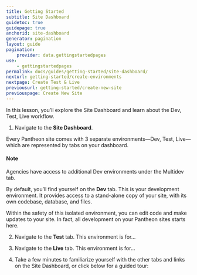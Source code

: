 ```yaml
---
title: Getting Started
subtitle: Site Dashboard
guidetoc: true
guidepage: true
anchorid: site-dashboard
generator: pagination
layout: guide
pagination:
    provider: data.gettingstartedpages
use:
    - gettingstartedpages
permalink: docs/guides/getting-started/site-dashboard/
nexturl: getting-started/create-environments
nextpage: Create Test & Live
previousurl: getting-started/create-new-site
previouspage: Create New Site
---
```


In this lesson, you’ll explore the Site Dashboard and learn about the Dev, Test, Live workflow.

1. Navigate to the **Site Dashboard**.

  Every Pantheon site comes with 3 separate environments—Dev, Test, Live—which are represented by tabs on your dashboard.

  <div class="alert alert-info">
  <h4 class="info">Note</h4>
  <p>Agencies have access to additional Dev environments under the Multidev tab.
  </p></div>

  By default, you’ll find yourself on the **Dev** tab. This is your development environment. It provides access to a stand-alone copy of your site, with its own codebase, database, and files.

  Within the safety of this isolated environment, you can edit code and make updates to your site. In fact, all development on your Pantheon sites starts here.

  2. Navigate to the **Test** tab. This environment is for...

  3. Navigate to the **Live** tab. This environment is for...

  4. Take a few minutes to familiarize yourself with the other tabs and links on the Site Dashboard, or click below for a guided tour:
